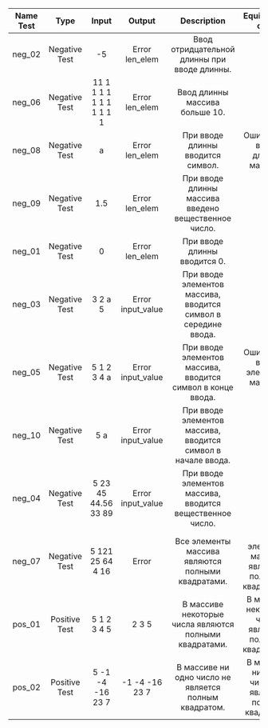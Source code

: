 <table>
    <thead>
        <tr>
            <th>Name Test</th>
            <th>Type</th>
            <th>Input</th>
            <th>Output</th>
            <th>Description</th>
            <th>Equivalence class</th>
        </tr>
    </thead>
    <tbody>
        <tr>
            <td align="center">neg_02</td>
            <td align="center">Negative Test</td>
            <td align="center">-5</td>
            <td align="center">Error len_elem</td>
            <td align="center">Ввод отридцательной длинны при вводе длинны.</td>
            <td rowspan=5 align="center">Ошибка при вводе длинны массива.</td>
        </tr>
        <tr>
            <td align="center">neg_06</td>
            <td align="center">Negative Test</td>
            <td align="center">11 1 1 1 1 1 1 1 1 1 1 1</td>
            <td align="center">Error len_elem</td>
            <td align="center">Ввод длинны массива больше 10.</td>
        </tr>
        <tr>
            <td align="center">neg_08</td>
            <td align="center">Negative Test</td>
            <td align="center">a</td>
            <td align="center">Error len_elem</td>
            <td align="center">При вводе длинны вводится символ.</td>
        </tr>
        <tr>
            <td align="center">neg_09</td>
            <td align="center">Negative Test</td>
            <td align="center">1.5</td>
            <td align="center">Error len_elem</td>
            <td align="center">При вводе длинны массива введено вещественное число.</td>
        </tr>
        <tr>
            <td align="center">neg_01</td>
            <td align="center">Negative Test</td>
            <td align="center">0</td>
            <td align="center">Error len_elem</td>
            <td align="center">При вводе длинны вводится 0.</td>
        <tr>
            <td align="center">neg_03</td>
            <td align="center">Negative Test</td>
            <td align="center">3 2 a 5</td>
            <td align="center">Error input_value</td>
            <td align="center">При вводе элементов массива, вводится символ в середине ввода.</td>
            <td rowspan=3 align="center">Ошибка при вводе элементов массива.</td>
        </tr>
        <tr>
            <td align="center">neg_05</td>
            <td align="center">Negative Test</td>
            <td align="center">5 1 2 3 4 a</td>
            <td align="center">Error input_value</td>
            <td align="center">При вводе элементов массива, вводится символ в конце ввода.</td>
        </tr>
        <tr>
            <td align="center">neg_10</td>
            <td align="center">Negative Test</td>
            <td align="center">5 a</td>
            <td align="center">Error input_value</td>
            <td align="center">При вводе элементов массива, вводится символ в начале ввода.</td>
        </tr>
        <tr>
            <td align="center">neg_04</td>
            <td align="center">Negative Test</td>
            <td align="center">5 23 45 44.56 33 89</td>
            <td align="center">Error input_value</td>
            <td align="center">При вводе элементов массива, вводится вещественное число.</td>
        </tr>
        <tr>
            <td align="center">neg_07</td>
            <td align="center">Negative Test</td>
            <td align="center">5 121 25 64 4 16</td>
            <td align="center">Error</td>
            <td align="center">Все элементы массива являются полными квадратами.</td>
            <td rowspan=1 align="center">Все элементы массива являются полными квадратами.</td>
        </tr>
        <tr>
            <td align="center">pos_01</td>
            <td align="center">Positive Test</td>
            <td align="center">5 1 2 3 4 5</td>
            <td align="center">2 3 5</td>
            <td align="center">В массиве некоторые числа являются полными квадратами.</td>
            <td rowspan=1 align="center">В массиве некоторые числа являются полными квадратами.</td>
        </tr>
        <tr>
            <td align="center">pos_02</td>
            <td align="center">Positive Test</td>
            <td align="center">5 -1 -4 -16 23 7</td>
            <td align="center">-1 -4 -16 23 7</td>
            <td align="center">В массиве ни одно число не является полным квадратом.</td>
            <td rowspan=1 align="center">В массиве ни одно число не является полным квадратом.</td>
        </tr>
    </tbody>
</table>